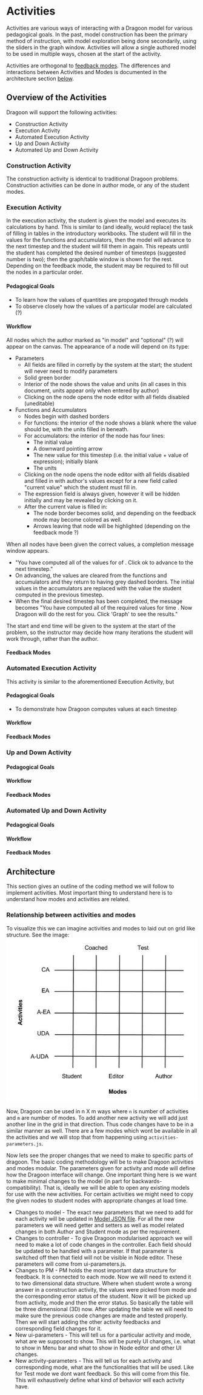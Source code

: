 # Activities #

Activities are various ways of interacting with a Dragoon model for various pedagogical goals.  In the past, model construction has been the primary method of instruction, with model exploration being done secondarily, using the sliders in the graph window.  Activities will allow a single authored model to be used in multiple ways, chosen at the start of the activity.

Activities are orthogonal to [feedback modes](major-modes.md).  The differences and interactions between Activities and Modes is documented in the architecture section [below](activities.md#relationship-between-activities-and-modes).

## Overview of the Activities
Dragoon will support the following activities:
* Construction Activity
* Execution Activity
* Automated Execution Activity
* Up and Down Activity
* Automated Up and Down Activity

### Construction Activity
The construction activity is identical to traditional Dragoon problems.  Construction activities can be done in author mode, or any of the student modes.

### Execution Activity
In the execution activity, the student is given the model and executes its calculations by hand.  This is similar to (and ideally, would replace) the task of filling in tables in the introductory workbooks.  The student will fill in the values for the functions and accumulators, then the model will advance to the next timestep and the student will fill them in again.  This repeats until the student has completed the desired number of timesteps (suggested number is two); then the graph/table window is shown for the rest.  Depending on the feedback mode, the student may be required to fill out the nodes in a particular order.

#### Pedagogical Goals
* To learn how the values of quantities are propogated through models
* To observe closely how the values of a particular model are calculated (?)

#### Workflow
All nodes which the author marked as "in model" and "optional" (?) will appear on the canvas.  The appearance of a node will depend on its type:
* Parameters 
  * All fields are filled in corretly by the system at the start; the student will never need to modify parameters
  * Solid green border
  * Interior of the node shows the value and units (in all cases in this document, units appear only when entered by author)
  * Clicking on the node opens the node editor with all fields disabled (uneditable)
* Functions and Accumulators
  * Nodes begin with dashed borders 
  * For functions: the interior of the node shows a blank where the value should be, with the units filled in beneath.
  * For accumulators: the interior of the node has four lines:
    * The initial value
    * A downward pointing arrow
    * The new value for this timestep (i.e. the initial value + value of expression); initially blank
    * The units
  * Clicking on the node opens the node editor with all fields disabled and filled in with author's values except for a new field called "current value" which the student must fill in.
  * The expression field is always given, however it will be hidden initially and may be revealed by clicking on it.
  * After the current value is filled in:
    * The node border becomes solid, and depending on the feedback mode may become colored as well.
    * Arrows leaving that node will be highlighted (depending on the feedback mode ?)

When all nodes have been given the correct values, a completion message window appears.  
* "You have computed all of the values for <time> of <total time student is required to execute>.  Click ok to advance to the next timestep."
* On advancing, the values are cleared from the functions and accumulators and they return to having grey dashed borders.  The initial values in the accumulators are replaced with the value the student computed in the previous timestep.
* When the final desired timestep has been completed, the message becomes "You have computed all of the required values for time <time>.  Now Dragoon will do the rest for you.  Click 'Graph' to see the results."

The start and end time will be given to the system at the start of the problem, so the instructor may decide how many iterations the student will work through, rather than the author.
  
#### Feedback Modes

### Automated Execution Activity
This activity is similar to the aforementioned Execution Activity, but
#### Pedagogical Goals
* To demonstrate how Dragoon computes values at each timestep
#### Workflow
#### Feedback Modes

### Up and Down Activity
#### Pedagogical Goals
#### Workflow
#### Feedback Modes

### Automated Up and Down Activity
#### Pedagogical Goals
#### Workflow
#### Feedback Modes

## Architecture
This section gives an outline of the coding method we will follow to implement activities. Most important thing to understand here is to understand how modes and activities are related. 

### Relationship between activities and modes
To visualize this we can imagine activities and modes to laid out on grid like structure. See the image:
![Alt Interaction of Activity and Modes](activity_modes.jpg "Interaction of Activities and Modes")

Now, Dragoon can be used in n X m ways where `n` is number of activities and `m` are number of modes. To add another new activity we will add just another line in the grid in that direction. Thus code changes have to be in a similar manner as well. There are a few modes which wont be available in all the activities and we will stop that from happening using `activities-parameters.js`.  

Now lets see the proper changes that we need to make to specific parts of dragoon. The basic coding methodology will be to make Dragoon activities and modes modular. The parameters given for activity and mode will define how the Dragoon interface will change. One important thing here is we want to make minimal changes to the model (in part for backwards-compatibility).  That is, ideally we will be able to open any existing models for use with the new activities.  For certain activities we might need to copy the given nodes to student nodes with appropriate changes at load time.

* Changes to model - The exact new parameters that we need to add for each activity will be updated in [Model JSON file](json-format.md). For all the new parameters we will need getter and setters as well as model related changes in both Author and Student mode as per the requirement.
* Changes to controller - To give Dragoon modularised approach we will need to make a lot of code changes in the controller. Each field should be updated to be handled with a parameter. If that parameter is switched off then that field will not be visible in Node editor. These parameters will come from ui-parameters.js. 
* Changes to PM - PM holds the most important data structure for feedback. It is connected to each mode. Now we will need to extend it to two dimensional data structure. Where when student wrote a wrong answer in a construction activity, the values were picked from mode and the corresponding error status of the student. Now it will be picked up from activity, mode and then the error status. So basically the table will be three dimensional (3D) now. After updating the table we will need to make sure the previous code changes are made and tested properly. Then we will start adding the other activity feedbacks and corresponding field changes for it.
* New ui-parameters - This will tell us for a particular activity and mode, what are we supposed to show. This will be purely UI changes, i.e. what to show in Menu bar and what to show in Node editor and other UI changes. 
* New activity-parameters - This will tell us for each activity and corresponding mode, what are the functionalities that will be used. Like for Test mode we dont want feedback. So this will come from this file. This will exhaustively define what kind of behavior will each activity have.

